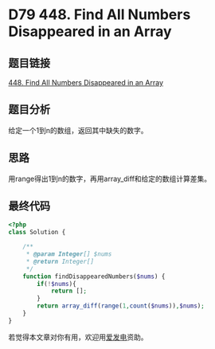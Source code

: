 # D79 448. Find All Numbers Disappeared in an Array

## 题目链接

[448. Find All Numbers Disappeared in an Array](https://leetcode.com/problems/find-all-numbers-disappeared-in-an-array/)

## 题目分析

给定一个1到n的数组，返回其中缺失的数字。

## 思路

用range得出1到n的数字，再用array\_diff和给定的数组计算差集。

## 最终代码

```php
<?php
class Solution {

    /**
     * @param Integer[] $nums
     * @return Integer[]
     */
    function findDisappearedNumbers($nums) {
        if(!$nums){
            return [];
        }
        return array_diff(range(1,count($nums)),$nums);
    }
}
```

若觉得本文章对你有用，欢迎用[爱发电](https://afdian.net/@skys215)资助。


